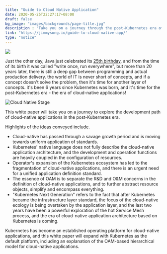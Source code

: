 ```yaml
---
title: "Guide to Cloud Native Application"
date: 2020-05-25T22:27:17+08:00
draft: false
bg_image: "images/backgrounds/page-title.jpg"
description : "Take you on a journey through the post-Kubernetes era of cloud-native applications."
link: "https://jimmysong.io/guide-to-cloud-native-app/"
type: "notice"
---
```


![](https://tva1.sinaimg.cn/large/007S8ZIlly1gf65jqq5oog30go03vjt9.gif)

Just the other day, Java just celebrated its [25th birthday](https://www.infoworld.com/article/3544229/java-programming-language-celebrates-25-years.html), and from the time of its birth it was called "write once, run everywhere", but more than 20 years later, there is still a deep gap between programming and actual production delivery. the world of IT is never short of concepts, and if a concept doesn't solve the problem, then it's time for another layer of concepts. it's been 6 years since Kubernetes was born, and it's time for the post-Kubernetes era - the era of cloud-native applications!

![Cloud Native Stage](https://tva1.sinaimg.cn/large/007S8ZIlly1gf65wnt4v1j31x40jmjtz.jpg)

This white paper will take you on a journey to explore the development path of cloud-native applications in the post-Kubernetes era.

Highlights of the ideas conveyed include.

- Cloud-native has passed through a savage growth period and is moving towards uniform application of standards.
- Kubernetes' native language does not fully describe the cloud-native application architecture, and the development and operation functions are heavily coupled in the configuration of resources.
- Operator's expansion of the Kubernetes ecosystem has led to the fragmentation of cloud-native applications, and there is an urgent need for a unified application definition standard.
- The essence of OAM is to separate the R&D and O&M concerns in the definition of cloud-native applications, and to further abstract resource objects, simplify and encompass everything.
- "Kubernetes Next Generation" refers to the fact that after Kubernetes became the infrastructure layer standard, the focus of the cloud-native ecology is being overtaken by the application layer, and the last two years have been a powerful exploration of the hot Service Mesh process, and the era of cloud-native application architecture based on Kubernetes is coming.

Kubernetes has become an established operating platform for cloud-native applications, and this white paper will expand with Kubernetes as the default platform, including an explanation of the OAM-based hierarchical model for cloud-native applications.